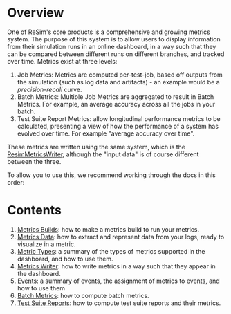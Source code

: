 # Overview

One of ReSim's core products is a comprehensive and growing metrics system. The purpose of this system is to allow users to display information from their simulation runs in an online dashboard, in a way such that they can be compared between different runs on different branches, and tracked over time. Metrics exist at three levels:

1. Job Metrics: Metrics are computed per-test-job, based off outputs from the simulation (such as log data and artifacts) - an example would be a *precision-recall* curve.
2. Batch Metrics: Multiple Job Metrics are aggregated to result in Batch Metrics. For example, an average accuracy across all the jobs in your batch. 
3. Test Suite Report Metrics: allow longitudinal performance metrics to be calculated, presenting a view of how the performance of a system has evolved over time. For example "average accuracy over time". 

These metrics are written using the same system, which is the [ResimMetricsWriter](https://github.com/resim-ai/open-core/blob/main/resim/metrics/python/metrics_writer.py), although the "input data" is of course different between the three. 

To allow you to use this, we recommend working through the docs in this order:

# Contents

1. [Metrics Builds](./metrics_builds.md): how to make a metrics build to run your metrics.
1. [Metrics Data](./metrics_data.md): how to extract and represent data from your logs, ready to visualize in a metric.
1. [Metric Types](./metric_types.md): a summary of the types of metrics supported in the dashboard, and how to use them.
1. [Metrics Writer](./metrics_writer.md): how to write metrics in a way such that they appear in the dashboard.
1. [Events](./events.md): a summary of events, the assignment of metrics to events, and how to use them
1. [Batch Metrics](./batch_metrics.md): how to compute batch metrics.
1. [Test Suite Reports](./report_metrics.md): how to compute test suite reports and their metrics.

